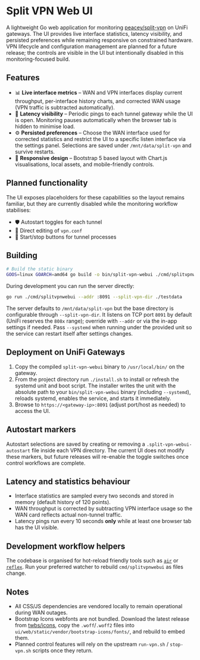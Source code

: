 # Split VPN Web UI

A lightweight Go web application for monitoring [peacey/split-vpn](https://github.com/peacey/split-vpn) on UniFi gateways. The UI provides live interface statistics, latency visibility, and persisted preferences while remaining responsive on constrained hardware. VPN lifecycle and configuration management are planned for a future release; the controls are visible in the UI but intentionally disabled in this monitoring-focused build.

## Features

- 📊 **Live interface metrics** – WAN and VPN interfaces display current throughput, per-interface history charts, and corrected WAN usage (VPN traffic is subtracted automatically).
- 📶 **Latency visibility** – Periodic pings to each tunnel gateway while the UI is open. Monitoring pauses automatically when the browser tab is hidden to minimise load.
- ⚙️ **Persisted preferences** – Choose the WAN interface used for corrected statistics and restrict the UI to a specific listen interface via the settings panel. Selections are saved under `/mnt/data/split-vpn` and survive restarts.
- 🎨 **Responsive design** – Bootstrap 5 based layout with Chart.js visualisations, local assets, and mobile-friendly controls.

## Planned functionality

The UI exposes placeholders for these capabilities so the layout remains familiar, but they are currently disabled while the monitoring workflow stabilises:

- 🛡️ Autostart toggles for each tunnel
- 📝 Direct editing of `vpn.conf`
- 🔌 Start/stop buttons for tunnel processes

## Building

```sh
# Build the static binary
GOOS=linux GOARCH=amd64 go build -o bin/split-vpn-webui ./cmd/splitvpnwebui
```

During development you can run the server directly:

```sh
go run ./cmd/splitvpnwebui --addr :8091 --split-vpn-dir ./testdata
```

The server defaults to `/mnt/data/split-vpn` but the base directory is configurable through `--split-vpn-dir`. It listens on TCP port `8091` by default (UniFi reserves the `808x` range); override with `--addr` or via the in-app settings if needed. Pass `--systemd` when running under the provided unit so the service can restart itself after settings changes.

## Deployment on UniFi Gateways

1. Copy the compiled `split-vpn-webui` binary to `/usr/local/bin/` on the gateway.
2. From the project directory run `./install.sh` to install or refresh the systemd unit and boot script. The installer writes the unit with the absolute path to your `bin/split-vpn-webui` binary (including `--systemd`), reloads systemd, enables the service, and starts it immediately.
3. Browse to `https://<gateway-ip>:8091` (adjust port/host as needed) to access the UI.

## Autostart markers

Autostart selections are saved by creating or removing a `.split-vpn-webui-autostart` file inside each VPN directory. The current UI does not modify these markers, but future releases will re-enable the toggle switches once control workflows are complete.

## Latency and statistics behaviour

- Interface statistics are sampled every two seconds and stored in memory (default history of 120 points).
- WAN throughput is corrected by subtracting VPN interface usage so the WAN card reflects actual non-tunnel traffic.
- Latency pings run every 10 seconds **only** while at least one browser tab has the UI visible.

## Development workflow helpers

The codebase is organised for hot-reload friendly tools such as [`air`](https://github.com/cosmtrek/air) or [`reflex`](https://github.com/cespare/reflex). Run your preferred watcher to rebuild `cmd/splitvpnwebui` as files change.

## Notes

- All CSS/JS dependencies are vendored locally to remain operational during WAN outages.
- Bootstrap Icons webfonts are not bundled. Download the latest release from [twbs/icons](https://github.com/twbs/icons/releases), copy the `.woff`/`.woff2` files into `ui/web/static/vendor/bootstrap-icons/fonts/`, and rebuild to embed them.
- Planned control features will rely on the upstream `run-vpn.sh` / `stop-vpn.sh` scripts once they return.

